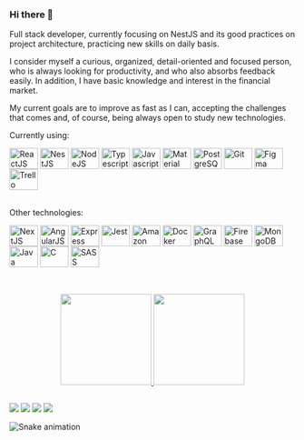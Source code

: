 ### Hi there 👋

<p>Full stack developer, currently focusing on NestJS and its good practices on project architecture, practicing new skills on daily basis.</p>
<p>I consider myself a curious, organized, detail-oriented and focused person, who is always looking for productivity, and who also absorbs feedback easily. In addition, I have basic knowledge and interest in the financial market.</p>
<p>My current goals are to improve as fast as I can, accepting the challenges that comes and, of course, being always open to study new technologies.</p>

<p>Currently using:</p>
<div style="display: inline_block">
  <img align="center" title="ReactJS" height="37,5" width="50" src="https://cdn.jsdelivr.net/gh/devicons/devicon/icons/react/react-original.svg" />
  <img align="center" title="NestJS" height="37,5" width="50" src="https://cdn.jsdelivr.net/gh/devicons/devicon/icons/nestjs/nestjs-plain.svg" />
  <img align="center" title="NodeJS" height="37,5" width="50" src="https://cdn.jsdelivr.net/gh/devicons/devicon/icons/nodejs/nodejs-plain.svg" />

  <img align="center" title="Typescript" height="37,5" width="50" src="https://cdn.jsdelivr.net/gh/devicons/devicon/icons/typescript/typescript-plain.svg" />
  <img align="center" title="Javascript" height="37,5" width="50" src="https://cdn.jsdelivr.net/gh/devicons/devicon/icons/javascript/javascript-plain.svg" />
  
  <img align="center" title="Material UI" height="37,5" width="50" src="https://cdn.jsdelivr.net/gh/devicons/devicon/icons/materialui/materialui-plain.svg" />
  
  <img align="center" title="PostgreSQL" height="37,5" width="50"  src="https://cdn.jsdelivr.net/gh/devicons/devicon/icons/postgresql/postgresql-plain-wordmark.svg" />
  
  <img align="center" title="Git" height="37,5" width="50" src="https://cdn.jsdelivr.net/gh/devicons/devicon/icons/git/git-plain.svg" />
  <img align="center" title="Figma" height="37,5" width="50" src="https://cdn.jsdelivr.net/gh/devicons/devicon/icons/figma/figma-original.svg"/>
  <img align="center" title="Trello" height="37,5" width="50" src="https://cdn.jsdelivr.net/gh/devicons/devicon/icons/trello/trello-plain.svg"/>

</div>
  
<br>
  
<p>Other technologies:</p>
<div style="display: inline_block">
  <img align="center" title="NextJS" height="37,5" width="50" src="https://cdn.jsdelivr.net/gh/devicons/devicon/icons/nextjs/nextjs-original.svg" />
  <img align="center" title="AngularJS" height="37,5" width="50" src="https://cdn.jsdelivr.net/gh/devicons/devicon/icons/angularjs/angularjs-plain.svg" />
  <img align="center" title="Express" height="37,5" width="50" src="https://cdn.jsdelivr.net/gh/devicons/devicon/icons/express/express-original.svg" />

  <img align="center" title="Jest" height="37,5" width="50" src="https://cdn.jsdelivr.net/gh/devicons/devicon/icons/jest/jest-plain.svg" />
  
  <img align="center" title="Amazon Web Services" height="37,5" width="50" src="https://cdn.jsdelivr.net/gh/devicons/devicon/icons/amazonwebservices/amazonwebservices-original.svg" />
  <img align="center" title="Docker" height="37,5" width="50" src="https://cdn.jsdelivr.net/gh/devicons/devicon/icons/docker/docker-plain.svg" />
  <img align="center" title="GraphQL" height="37,5" width="50" src="https://cdn.jsdelivr.net/gh/devicons/devicon/icons/graphql/graphql-plain.svg" />
  <img align="center" title="Firebase" height="37,5" width="50" src="https://cdn.jsdelivr.net/gh/devicons/devicon/icons/firebase/firebase-plain.svg" />
  <img align="center" title="MongoDB" height="37,5" width="50" src="https://cdn.jsdelivr.net/gh/devicons/devicon/icons/mongodb/mongodb-original.svg" />

  <img align="center" title="Java" height="37,5" width="50" src="https://cdn.jsdelivr.net/gh/devicons/devicon/icons/java/java-original.svg" />
  <img align="center" title="C" height="37,5" width="50" src="https://cdn.jsdelivr.net/gh/devicons/devicon/icons/c/c-plain.svg" />
  
  <img align="center" title="SASS" height="37,5" width="50" src="https://cdn.jsdelivr.net/gh/devicons/devicon/icons/sass/sass-original.svg" />

</div>

##

<br>
<div align="center">
  <a href="https://github.com/iwatanikenji" target="_blank">
  <img height="160em" src="https://github-readme-stats.vercel.app/api?username=iwatanikenji&show_icons=true&theme=apprentice&include_all_commits=true&count_private=true"/>
  <img height="160em" src="https://github-readme-stats.vercel.app/api/top-langs/?username=iwatanikenji&layout=compact&langs_count=7&theme=apprentice"/>
</div>
  
##
  
<div> 
  <a href = "https://www.linkedin.com/in/kleverson-kenji-iwatani/"><img src="https://img.shields.io/badge/LinkedIn-0077B5?style=for-the-badge&logo=linkedin&logoColor=white" target="_blank"></a>
  <a href = "mailto:kleverson@alunos.utfpr.edu.br"><img src="https://img.shields.io/badge/Gmail-D14836?style=for-the-badge&logo=gmail&logoColor=white" target="_blank"></a>
  <a href="https://instagram.com/kleverson.iwatani" target="_blank"><img src="https://img.shields.io/badge/-Instagram-%23E4405F?style=for-the-badge&logo=instagram&logoColor=white" target="_blank"></a>
  <a href="https://app.rocketseat.com.br/me/kleverson-kenji-iwatani-05940" target="_blank"><img src="https://img.shields.io/badge/Rocketseat-%237159c1?style=for-the-badge&logo=react&logoColor=white" target="_blank"></a>
  
![Snake animation](https://github.com/iwatanikenji/iwatanikenji/blob/output/github-contribution-grid-snake.svg)
</div>
